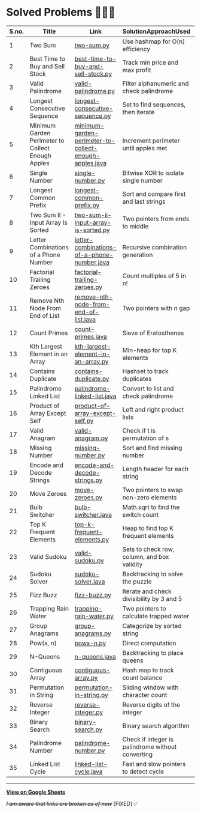 # Solved Problems 🧑🏻‍💻

| S.no. | Title                                             | Link                                                                                                                                                            | SolutionApproachUsed                              | DataStructuresUsed | Level(Hard/Med/Easy) |
| ----- | ------------------------------------------------- | --------------------------------------------------------------------------------------------------------------------------------------------------------------- | ------------------------------------------------- | ------------------ | -------------------- |
| 1     | Two Sum                                           | [two-sum.py](https://github.com/jagrit007/lc-prac/tree/main/1-two-sum)                                                                                          | Use hashmap for O(n) efficiency                   | Hash Map           | Easy                 |
| 2     | Best Time to Buy and Sell Stock                   | [best-time-to-buy-and-sell-stock.py](https://github.com/jagrit007/lc-prac/tree/main/121-best-time-to-buy-and-sell-stock)                                        | Track min price and max profit                    | Array              | Easy                 |
| 3     | Valid Palindrome                                  | [valid-palindrome.py](https://github.com/jagrit007/lc-prac/tree/main/125-valid-palindrome)                                                                      | Filter alphanumeric and check palindrome          | String             | Easy                 |
| 4     | Longest Consecutive Sequence                      | [longest-consecutive-sequence.py](https://github.com/jagrit007/lc-prac/tree/main/128-longest-consecutive-sequence)                                              | Set to find sequences, then iterate               | Set                | Hard                 |
| 5     | Minimum Garden Perimeter to Collect Enough Apples | [minimum-garden-perimeter-to-collect-enough-apples.java](https://github.com/jagrit007/lc-prac/tree/main/1295-minimum-garden-perimeter-to-collect-enough-apples) | Increment perimeter until apples met              | Math               | Medium               |
| 6     | Single Number                                     | [single-number.py](https://github.com/jagrit007/lc-prac/tree/main/136-single-number)                                                                            | Bitwise XOR to isolate single number              | Bit Manipulation   | Easy                 |
| 7     | Longest Common Prefix                             | [longest-common-prefix.py](https://github.com/jagrit007/lc-prac/tree/main/14-longest-common-prefix)                                                             | Sort and compare first and last strings           | Array              | Easy                 |
| 8     | Two Sum II - Input Array Is Sorted                | [two-sum-ii-input-array-is-sorted.py](https://github.com/jagrit007/lc-prac/tree/main/167-two-sum-ii-input-array-is-sorted)                                      | Two pointers from ends to middle                  | Array              | Medium               |
| 9     | Letter Combinations of a Phone Number             | [letter-combinations-of-a-phone-number.java](https://github.com/jagrit007/lc-prac/tree/main/17-letter-combinations-of-a-phone-number)                           | Recursive combination generation                  | String, Recursion  | Medium               |
| 10    | Factorial Trailing Zeroes                         | [factorial-trailing-zeroes.py](https://github.com/jagrit007/lc-prac/tree/main/172-factorial-trailing-zeroes)                                                    | Count multiples of 5 in n!                        | Math               | Easy                 |
| 11    | Remove Nth Node From End of List                  | [remove-nth-node-from-end-of-list.java](https://github.com/jagrit007/lc-prac/tree/main/19-remove-nth-node-from-end-of-list)                                     | Two pointers with n gap                           | Linked List        | Medium               |
| 12    | Count Primes                                      | [count-primes.java](https://github.com/jagrit007/lc-prac/tree/main/204-count-primes)                                                                            | Sieve of Eratosthenes                             | Array              | Easy                 |
| 13    | Kth Largest Element in an Array                   | [kth-largest-element-in-an-array.py](https://github.com/jagrit007/lc-prac/tree/main/215-kth-largest-element-in-an-array)                                        | Min-heap for top K elements                       | Heap               | Medium               |
| 14    | Contains Duplicate                                | [contains-duplicate.py](https://github.com/jagrit007/lc-prac/tree/main/217-contains-duplicate)                                                                  | Hashset to track duplicates                       | Hash Set           | Easy                 |
| 15    | Palindrome Linked List                            | [palindrome-linked-list.java](https://github.com/jagrit007/lc-prac/tree/main/234-palindrome-linked-list)                                                        | Convert to list and check palindrome              | Linked List        | Easy                 |
| 16    | Product of Array Except Self                      | [product-of-array-except-self.py](https://github.com/jagrit007/lc-prac/tree/main/238-product-of-array-except-self)                                              | Left and right product lists                      | Array              | Medium               |
| 17    | Valid Anagram                                     | [valid-anagram.py](https://github.com/jagrit007/lc-prac/tree/main/242-valid-anagram)                                                                            | Check if t is permutation of s                    | Hash Map           | Easy                 |
| 18    | Missing Number                                    | [missing-number.py](https://github.com/jagrit007/lc-prac/tree/main/268-missing-number)                                                                          | Sort and find missing number                      | Math               | Easy                 |
| 19    | Encode and Decode Strings                         | [encode-and-decode-strings.py](https://github.com/jagrit007/lc-prac/tree/main/271-encode-and-decode-strings)                                                    | Length header for each string                     | String             | Medium               |
| 20    | Move Zeroes                                       | [move-zeroes.py](https://github.com/jagrit007/lc-prac/tree/main/283-move-zeroes)                                                                                | Two pointers to swap non-zero elements            | Array              | Easy                 |
| 21    | Bulb Switcher                                     | [bulb-switcher.java](https://github.com/jagrit007/lc-prac/tree/main/319-bulb-switcher)                                                                          | Math.sqrt to find the switch count                | Math               | Medium               |
| 22    | Top K Frequent Elements                           | [top-k-frequent-elements.py](https://github.com/jagrit007/lc-prac/tree/main/347-top-k-frequent-elements)                                                        | Heap to find top K frequent elements              | Heap               | Medium               |
| 23    | Valid Sudoku                                      | [valid-sudoku.py](https://github.com/jagrit007/lc-prac/tree/main/36-valid-sudoku)                                                                               | Sets to check row, column, and box validity       | Hash Set           | Medium               |
| 24    | Sudoku Solver                                     | [sudoku-solver.java](https://github.com/jagrit007/lc-prac/tree/main/37-sudoku-solver)                                                                           | Backtracking to solve the puzzle                  | Backtracking       | Hard                 |
| 25    | Fizz Buzz                                         | [fizz-buzz.py](https://github.com/jagrit007/lc-prac/tree/main/412-fizz-buzz)                                                                                    | Iterate and check divisibility by 3 and 5         | Array              | Easy                 |
| 26    | Trapping Rain Water                               | [trapping-rain-water.py](https://github.com/jagrit007/lc-prac/tree/main/42-trapping-rain-water)                                                                 | Two pointers to calculate trapped water           | Array              | Hard                 |
| 27    | Group Anagrams                                    | [group-anagrams.py](https://github.com/jagrit007/lc-prac/tree/main/49-group-anagrams)                                                                           | Categorize by sorted string                       | Hash Map           | Medium               |
| 28    | Pow(x, n)                                         | [powx-n.py](https://github.com/jagrit007/lc-prac/tree/main/50-powx-n)                                                                                           | Direct computation                                | Math               | Medium               |
| 29    | N-Queens                                          | [n-queens.java](https://github.com/jagrit007/lc-prac/tree/main/51-n-queens)                                                                                     | Backtracking to place queens                      | Backtracking       | Hard                 |
| 30    | Contiguous Array                                  | [contiguous-array.py](https://github.com/jagrit007/lc-prac/tree/main/525-contiguous-array)                                                                      | Hash map to track count balance                   | Hash Map           | Medium               |
| 31    | Permutation in String                             | [permutation-in-string.py](https://github.com/jagrit007/lc-prac/tree/main/567-permutation-in-string)                                                            | Sliding window with character count               | Hash Map           | Medium               |
| 32    | Reverse Integer                                   | [reverse-integer.py](https://github.com/jagrit007/lc-prac/tree/main/7-reverse-integer)                                                                          | Reverse digits of the integer                     | Math               | Easy                 |
| 33    | Binary Search                                     | [binary-search.py](https://github.com/jagrit007/lc-prac/tree/main/792-binary-search)                                                                            | Binary search algorithm                           | Array              | Easy                 |
| 34    | Palindrome Number                                 | [palindrome-number.py](https://github.com/jagrit007/lc-prac/tree/main/9-palindrome-number)                                                                      | Check if integer is palindrome without converting | Math               | Easy                 |
| 35    | Linked List Cycle                                 | [linked-list-cycle.java](https://github.com/jagrit007/lc-prac/tree/main/141-linked-list-cycle)                                                                  | Fast and slow pointers to detect cycle            | Linked List        | Easy                 |
---
[**View on Google Sheets**](https://bit.ly/j4grit-lc)

~~*I am aware that links are broken as of now*~~ [FIXED] ✅
